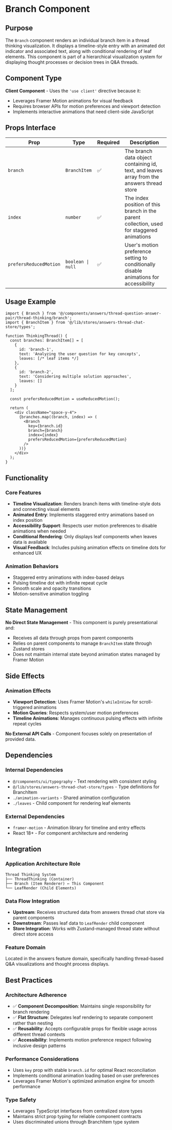 # Branch Component

## Purpose

The `Branch` component renders an individual branch item in a thread thinking visualization. It displays a timeline-style entry with an animated dot indicator and associated text, along with conditional rendering of leaf elements. This component is part of a hierarchical visualization system for displaying thought processes or decision trees in Q&A threads.

## Component Type

**Client Component** - Uses the `'use client'` directive because it:
- Leverages Framer Motion animations for visual feedback
- Requires browser APIs for motion preferences and viewport detection
- Implements interactive animations that need client-side JavaScript

## Props Interface

| Prop | Type | Required | Description |
|------|------|----------|-------------|
| `branch` | `BranchItem` | ✅ | The branch data object containing id, text, and leaves array from the answers thread store |
| `index` | `number` | ✅ | The index position of this branch in the parent collection, used for staggered animations |
| `prefersReducedMotion` | `boolean \| null` | ✅ | User's motion preference setting to conditionally disable animations for accessibility |

## Usage Example

```tsx
import { Branch } from '@/components/answers/thread-question-answer-pair/thread-thinking/branch';
import { BranchItem } from '@/lib/stores/answers-thread-chat-store/types';

function ThinkingThread() {
  const branches: BranchItem[] = [
    {
      id: 'branch-1',
      text: 'Analyzing the user question for key concepts',
      leaves: [/* leaf items */]
    },
    {
      id: 'branch-2', 
      text: 'Considering multiple solution approaches',
      leaves: []
    }
  ];

  const prefersReducedMotion = useReducedMotion();

  return (
    <div className="space-y-4">
      {branches.map((branch, index) => (
        <Branch
          key={branch.id}
          branch={branch}
          index={index}
          prefersReducedMotion={prefersReducedMotion}
        />
      ))}
    </div>
  );
}
```

## Functionality

### Core Features
- **Timeline Visualization**: Renders branch items with timeline-style dots and connecting visual elements
- **Animated Entry**: Implements staggered entry animations based on index position
- **Accessibility Support**: Respects user motion preferences to disable animations when needed
- **Conditional Rendering**: Only displays leaf components when leaves data is available
- **Visual Feedback**: Includes pulsing animation effects on timeline dots for enhanced UX

### Animation Behaviors
- Staggered entry animations with index-based delays
- Pulsing timeline dot with infinite repeat cycle
- Smooth scale and opacity transitions
- Motion-sensitive animation toggling

## State Management

**No Direct State Management** - This component is purely presentational and:
- Receives all data through props from parent components
- Relies on parent components to manage `BranchItem` state through Zustand stores
- Does not maintain internal state beyond animation states managed by Framer Motion

## Side Effects

### Animation Effects
- **Viewport Detection**: Uses Framer Motion's `whileInView` for scroll-triggered animations
- **Motion Queries**: Respects system/user motion preferences
- **Timeline Animations**: Manages continuous pulsing effects with infinite repeat cycles

**No External API Calls** - Component focuses solely on presentation of provided data.

## Dependencies

### Internal Dependencies
- `@/components/ui/typography` - Text rendering with consistent styling
- `@/lib/stores/answers-thread-chat-store/types` - Type definitions for BranchItem
- `./animation-variants` - Shared animation configuration
- `./leaves` - Child component for rendering leaf elements

### External Dependencies
- `framer-motion` - Animation library for timeline and entry effects
- React 18+ - For component architecture and rendering

## Integration

### Application Architecture Role
```
Thread Thinking System
├── ThreadThinking (Container)
├── Branch (Item Renderer) ← This Component
└── LeafRender (Child Elements)
```

### Data Flow Integration
- **Upstream**: Receives structured data from answers thread chat store via parent components
- **Downstream**: Passes leaf data to `LeafRender` child component
- **Store Integration**: Works with Zustand-managed thread state without direct store access

### Feature Domain
Located in the answers feature domain, specifically handling thread-based Q&A visualizations and thought process displays.

## Best Practices

### Architecture Adherence
- ✅ **Component Decomposition**: Maintains single responsibility for branch rendering
- ✅ **Flat Structure**: Delegates leaf rendering to separate component rather than nesting
- ✅ **Reusability**: Accepts configurable props for flexible usage across different thread contexts
- ✅ **Accessibility**: Implements motion preference respect following inclusive design patterns

### Performance Considerations
- Uses `key` prop with stable `branch.id` for optimal React reconciliation
- Implements conditional animation loading based on user preferences
- Leverages Framer Motion's optimized animation engine for smooth performance

### Type Safety
- Leverages TypeScript interfaces from centralized store types
- Maintains strict prop typing for reliable component contracts
- Uses discriminated unions through BranchItem type system